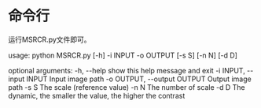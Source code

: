 # 命令行

运行MSRCR.py文件即可。

usage: python MSRCR.py [-h] -i INPUT -o OUTPUT [-s S] [-n N] [-d D]

optional arguments:
  -h, --help                       show this help message and exit
  -i INPUT, --input INPUT          Input image path
  -o OUTPUT, --output OUTPUT       Output image path
  -s S                             The scale (reference value)
  -n N                             The number of scale
  -d D                             The dynamic, the smaller the value, the higher the contrast
